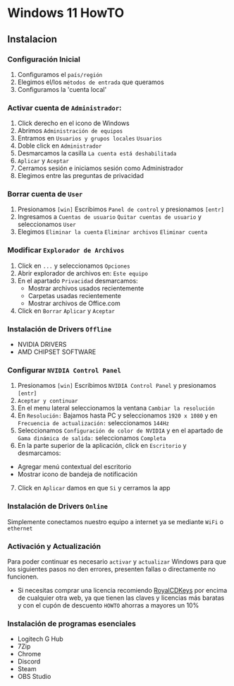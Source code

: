 # Windows 11 HowTO
## Instalacion
### Configuración Inicial
1. Configuramos el `país/región`
2. Elegimos el/los `métodos de entrada` que queramos
3. Configuramos la 'cuenta local'
### Activar cuenta de `Administrador`:
1. Click derecho en el icono de Windows
2. Abrimos `Administración de equipos`
3. Entramos en `Usuarios y grupos locales` `Usuarios`
4. Doble click en `Administrador`
5. Desmarcamos la casilla `La cuenta está deshabilitada`
6. `Aplicar` y `Aceptar`
7. Cerramos sesión e iniciamos sesión como Administrador
8. Elegimos entre las preguntas de privacidad
### Borrar cuenta de `User`
1. Presionamos `[win]` Escribimos `Panel de control` y presionamos `[entr]`
2. Ingresamos a `Cuentas de usuario` `Quitar cuentas de usuario` y seleccionamos `User`
3. Elegimos `Eliminar la cuenta` `Eliminar archivos` `Eliminar cuenta`
### Modificar `Explorador de Archivos`
1. Click en `...` y seleccionamos `Opciones`
2. Abrir explorador de archivos en: `Este equipo`
3. En el apartado `Privacidad` desmarcamos:
   - Mostrar archivos usados recientemente
   - Carpetas usadas recientemente
   - Mostrar archivos de Office.com
4. Click en `Borrar` `Aplicar` y `Aceptar`
### Instalación de Drivers `Offline`
- NVIDIA DRIVERS
- AMD CHIPSET SOFTWARE
### Configurar `NVIDIA Control Panel`
1. Presionamos `[win]` Escribimos `NVIDIA Control Panel` y presionamos `[entr]`
2. `Aceptar y continuar`
3. En el menu lateral seleccionamos la ventana `Cambiar la resolución`
4. En `Resolución:` Bajamos hasta PC y seleccionamos `1920 x 1080` y en `Frecuencia de actualización:` seleccionamos `144Hz`
5. Seleccionamos `Configuración de color de NVIDIA` y en el apartado de `Gama dinámica de salida:` seleccionamos `Completa`
6. En la parte superior de la aplicación, click en `Escritorio` y desmarcamos:
- Agregar menú contextual del escritorio
- Mostrar icono de bandeja de notificación
7. Click en `Aplicar` damos en que `Si` y cerramos la app
### Instalación de Drivers `Online`
Simplemente conectamos nuestro equipo a internet ya se mediante `WiFi` o `ethernet`
### Activación y Actualización
Para poder continuar es necesario `activar` y `actualizar` Windows para que los siguientes pasos no den errores, presenten fallas o directamente no funcionen.
- Si necesitas comprar una licencia recomiendo [RoyalCDKeys](https://royalcdkeys.com/?ref=eemy7cia) por encima de cualquier otra web, ya que tienen las claves y licencias más baratas y con el cupón de descuento `HOWTO` ahorras a mayores un 10%
### Instalación de programas esenciales
- Logitech G Hub
- 7Zip
- Chrome
- Discord
- Steam
- OBS Studio
